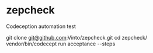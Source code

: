 # zepcheck 

Codeception automation test

git clone git@github.com:Vinto/zepcheck.git
cd zepcheck/
vendor/bin/codecept run acceptance --steps
